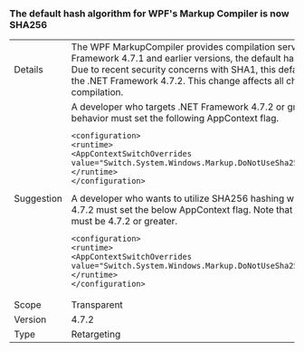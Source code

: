 ### The default hash algorithm for WPF's Markup Compiler is now SHA256

|   |   |
|---|---|
|Details|The WPF MarkupCompiler provides compilation services for XAML markup files.  In the .NET Framework 4.7.1 and earlier versions, the default hash algorithm used for checksums was SHA1. Due to recent security concerns with SHA1, this default has been changed to SHA256 starting with the .NET Framework 4.7.2.  This change affects all checksum generation for markup files during compilation.|
|Suggestion|A developer who targets .NET Framework 4.7.2 or greater and wants to revert to SHA1 hashing behavior must set the following AppContext flag.<pre><code class="lang-xml">&lt;configuration&gt;&#13;&#10;&lt;runtime&gt;&#13;&#10;&lt;AppContextSwitchOverrides value=&quot;Switch.System.Windows.Markup.DoNotUseSha256ForMarkupCompilerChecksumAlgorithm=true&quot;/&gt;&#13;&#10;&lt;/runtime&gt;&#13;&#10;&lt;/configuration&gt;&#13;&#10;</code></pre>A developer who wants to utilize SHA256 hashing while targeting a framework version below .NET 4.7.2 must set the below AppContext flag.  Note that the installed version of the .NET Framework must be 4.7.2 or greater.<pre><code class="lang-xml">&lt;configuration&gt;&#13;&#10;&lt;runtime&gt;&#13;&#10;&lt;AppContextSwitchOverrides value=&quot;Switch.System.Windows.Markup.DoNotUseSha256ForMarkupCompilerChecksumAlgorithm=false&#13;&#10;&lt;/runtime&gt;&#13;&#10;&lt;/configuration&gt;&#13;&#10;</code></pre>|
|Scope|Transparent|
|Version|4.7.2|
|Type|Retargeting|
